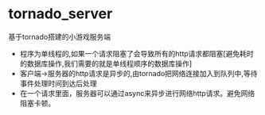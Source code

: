 # tornado_server
基于tornado搭建的小游戏服务端
- 程序为单线程的,如果一个请求阻塞了会导致所有的http请求都阻塞[避免耗时的数据库操作,我们需要的就是单线程顺序的数据库操作]
- 客户端->服务器的http请求是异步的,由tornado把网络连接加入到队列中,等待事件处理时间到达后处理
- 在一个请求里面，服务器可以通过async来异步进行网络http请求。避免网络阻塞卡顿。
